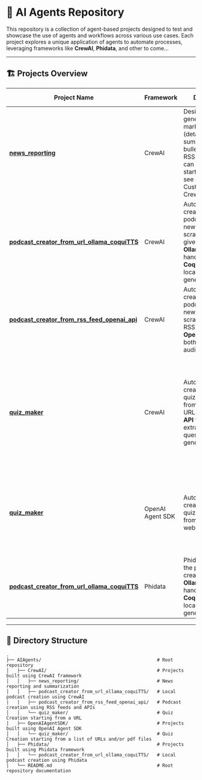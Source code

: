 # 🤖 AI Agents Repository

This repository is a collection of agent-based projects designed to test and showcase the use of agents and workflows across various use cases. Each project explores a unique application of agents to automate processes, leveraging frameworks like **CrewAI**, **Phidata**, and other to come...

---

## 🏗️ Projects Overview

| Project Name                                  | Framework  | Description                                                                                                                                  | Local Setup | API-Based | Outputs                                                                                                                                          |
|----------------------------------------------|------------|----------------------------------------------------------------------------------------------------------------------------------------------|-------------|-----------|--------------------------------------------------------------------------------------------------------------------------------------------------|
| **[news_reporting](https://github.com/enricollen/AIAgents/tree/main/crewAI/news_reporting)**      | CrewAI     | Designed for generating markdown reports (detailed summaries and bullet points) from RSS feed URL. It can be useful for starting out and to see how to use Custom Tools with CrewAI.              | ❌           | ✅         | Markdown report (`.md`)                                                                                                       |
| **[podcast_creator_from_url_ollama_coquiTTS](https://github.com/enricollen/AIAgents/tree/main/crewAI/podcast_creator_from_url_ollama_coquiTTS)** | CrewAI    | Automates the creation of podcasts from news content scraped from a given URL. Uses **Ollama** for LLM handling and **Coqui TTS** for local audio generation. | ✅           | ❌         | Summarized news content (`.txt`), Podcast audio (`.mp3`)                                                                                         |
| **[podcast_creator_from_rss_feed_openai_api](https://github.com/enricollen/AIAgents/tree/main/crewAI/podcast_creator_from_rss_feed_openai_api)** | CrewAI     | Automates the creation of podcasts from news content scraped from an RSS feed. Uses **OpenAI API** for both textual and audio parts.                              | ❌           | ✅         | Summarized news content (`.txt`), Podcast audio (`.mp3`)   |
| **[quiz_maker](https://github.com/enricollen/AIAgents/tree/main/crewAI/quiz_maker)** | CrewAI     | Automates the creation of quizzes starting from a web page URL. Uses **OpenAI API** for topic extraction and questions/answers generation.                              | ❌           | ✅         | Generate as many quizzes (`.json`) (each containing a question and possible answers) as there are distinct topics found within the URL page.    |
| **[quiz_maker](https://github.com/enricollen/AIAgents/tree/main/openAIAgents/quiz_maker)** | OpenAI Agent SDK     | Automates the creation of quizzes starting from pdfs and/or web pages. | ❌           | ✅         | Generates one quiz (`.json`) (each containing a question and possible answers) per pdf/web page.    |
| **[podcast_creator_from_url_ollama_coquiTTS](https://github.com/enricollen/AIAgents/tree/main/phidata/podcast_creator_from_url_ollama_coquiTTS)**| Phidata    | Phidata version of the podcast creator. Uses **Ollama** for LLM handling and **Coqui TTS** for local audio generation.                                       | ✅           | ❌         | Summarized news content (`.txt`), Podcast audio (`.mp3`)                                                                                           |                                                                     |

---
## 📁 Directory Structure

```plaintext
.
├── AIAgents/                                           # Root repository
│   ├── CrewAI/                                         # Projects built using CrewAI framework
│   │   ├── news_reporting/                             # News reporting and summarization
│   │   ├── podcast_creator_from_url_ollama_coquiTTS/   # Local podcast creation using CrewAI
|   |   ├── podcast_creator_from_rss_feed_openai_api/   # Podcast creation using RSS feeds and APIs
│   │   └── quiz_maker/                                 # Quiz Creation starting from a URL
|   ├── OpenAIAgentSDK/                                 # Projects built using OpenAI Agent SDK
│   │   └── quiz_maker/                                 # Quiz Creation starting from a list of URLs and/or pdf files
│   ├── Phidata/                                        # Projects built using Phidata framework
│   │   └── podcast_creator_from_url_ollama_coquiTTS/   # Local podcast creation using Phidata
│   └── README.md                                       # Root repository documentation
```
